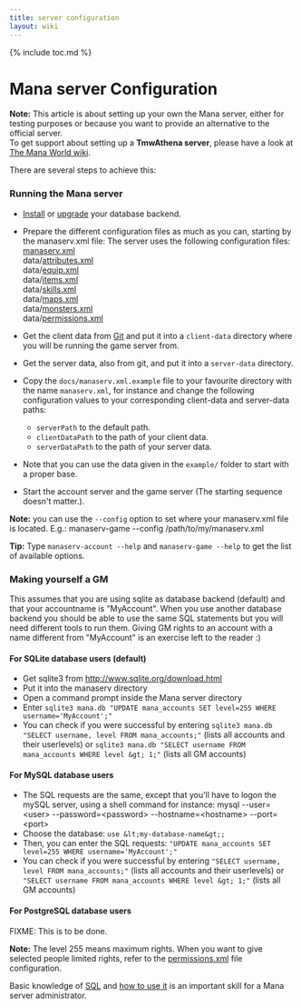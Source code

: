 ```yaml
---
title: server configuration
layout: wiki
---
```

{% include toc.md %}
# Mana server Configuration

**Note:** This article is about setting up your own the Mana server, either for testing purposes or because you want to provide an alternative to the official server. <br />
To get support about setting up a **TmwAthena server**, please have a look at [The Mana World wiki](http://wiki.themanaworld.org/index.php/Main_Page).

There are several steps to achieve this:

###  Running the Mana server

 * [Install](database_installation.html) or [upgrade](upgrade_database.html) your database backend.

 * Prepare the different configuration files as much as you can, starting by the manaserv.xml file:
The server uses the following configuration files: <br />
[manaserv.xml](manaserv.xml.html) <br />
data/[attributes.xml](attributes.xml.html) <br />
data/[equip.xml](equip.xml.html) <br />
data/[items.xml](items.xml.html) <br />
data/[skills.xml](skills.xml.html) <br />
data/[maps.xml](maps.xml.html) <br />
data/[monsters.xml](monsters.xml.html) <br />
data/[permissions.xml](permissions.xml.html) <br />

 * Get the client data from [Git](git_repository.html) and put it into a `client-data` directory where you will be running the game server from.
 * Get the server data, also from git, and put it into a `server-data` directory.
 * Copy the `docs/manaserv.xml.example` file to your favourite directory with the name `manaserv.xml`, for instance and change the following configuration values to your corresponding client-data and server-data paths:
      * `serverPath` to the default path.
      * `clientDataPath` to the path of your client data.
      * `serverDataPath` to the path of your server data.
 * Note that you can use the data given in the `example/` folder to start with a proper base.
 * Start the account server and the game server (The starting sequence doesn't matter.).

**Note:** you can use the `--config` option to set where your manaserv.xml file is located. E.g.:
  manaserv-game --config /path/to/my/manaserv.xml

**Tip:** Type `manaserv-account --help` and `manaserv-game --help` to get the list of available options.

###  Making yourself a GM

This assumes that you are using sqlite as database backend (default) and that your accountname is "MyAccount". When you use another database backend you should be able to use the same SQL statements but you will need different tools to run them. Giving GM rights to an account with a name different from "MyAccount" is an exercise left to the reader :)

####  For SQLite database users (default)

 * Get sqlite3 from http://www.sqlite.org/download.html
 * Put it into the manaserv directory
 * Open a command prompt inside the Mana server directory
 * Enter `sqlite3 mana.db "UPDATE mana_accounts SET level=255 WHERE username='MyAccount';"`
 * You can check if you were successful by entering `sqlite3 mana.db "SELECT username, level FROM mana_accounts;"` (lists all accounts and their userlevels) or `sqlite3 mana.db "SELECT username FROM mana_accounts WHERE level &gt; 1;"` (lists all GM accounts)

####  For MySQL database users

 * The SQL requests are the same, except that you'll have to logon the mySQL server, using a shell command for instance:
  mysql --user=&lt;user&gt; --password=&lt;password&gt; --hostname=&lt;hostname&gt; --port=&lt;port&gt;
 * Choose the database: `use &lt;my-database-name&gt;;`
 * Then, you can enter the SQL requests: `"UPDATE mana_accounts SET level=255 WHERE username='MyAccount';"`
 * You can check if you were successful by entering `"SELECT username, level FROM mana_accounts;"` (lists all accounts and their userlevels) or `"SELECT username FROM mana_accounts WHERE level &gt; 1;"` (lists all GM accounts)

####  For PostgreSQL database users

FIXME: This is to be done.


**Note:** The level 255 means maximum rights. When you want to give selected people limited rights, refer to the [permissions.xml](permissions.xml.html) file configuration.

Basic knowledge of [SQL](http://en.wikipedia.org/wiki/SQL) and [how to use it](http://sqlzoo.net/) is an important skill for a Mana server administrator.
